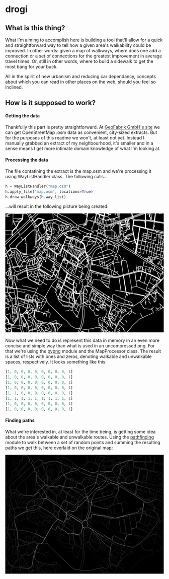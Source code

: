 # drogi

## What is this thing?

What I'm aiming to accomplish here is building a tool that'll allow for a quick and straightforward way to tell how a given area's walkability could be improved. In other words: given a map of walkways, where does one add a connection or a set of connections for the greatest improvement in average travel times. Or, still in other words, where to build a sidewalk to get the most bang for your buck.

All in the spirit of new urbanism and reducing car dependancy, concepts about which you can read in other places on the web, should you feel so inclined.

## How is it supposed to work?

#### Getting the data

Thankfully this part is pretty straightforward. At [GeoFabrik GmbH's site](https://download.geofabrik.de/) we can get OpenStreetMap .osm data as convenient, city-sized extracts. But for the purposes of this readme we won't, at least not yet. Instead I manually grabbed an extract of my neighbourhood, it's smaller and in a sense means I get more intimate domain knowledge of what I'm looking at.

#### Processing the data

The file contatining the extract is the map.osm and we're processing it using WayListHandler class. The following calls...

```python
h = WayListHandler("map.osm")
h.apply_file("map.osm", locations=True)
h.draw_walkways(h.way_list)
```
...will result in the following picture being created:

![extracted walkways](rendered_walkways01_inverted.png)



Now what we need to do is represent this data in memory in an even more concise and simple way than what is used in an uncompressed png. For that we're using the [pypng](https://pythonhosted.org/pypng/index.html) module and the MapProcessor class. The result is a list of lists with ones and zeros, denoting walkable and unwalkable spaces, respectively. It looks something like this:

```python
[1, 0, 0, 0, 0, 0, 0, 0, 0, 1]
[1, 0, 0, 0, 0, 0, 0, 0, 0, 1]
[1, 0, 0, 0, 0, 0, 0, 0, 0, 1]
[1, 0, 0, 0, 0, 0, 0, 0, 0, 1]
[1, 1, 0, 0, 0, 0, 0, 0, 0, 1]
[1, 1, 1, 1, 1, 1, 1, 1, 1, 1]
[1, 0, 0, 0, 0, 0, 0, 0, 0, 1]
[1, 0, 0, 0, 0, 0, 0, 0, 0, 1]
```

#### Finding paths

What we're interested in, at least for the time being, is getting some idea about the area's walkable and unwalkable routes. Using the [pathfinding](https://github.com/brean/python-pathfinding) module to walk between a set of random points and summing the resulting paths we get this, here overlaid on the original map:

![rendered paths](255_overlaid.png)


